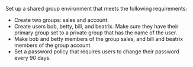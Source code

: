 Set up a shared group environment that meets the following requirements:
 - Create two groups: sales and account.
 - Create users bob, betty, bill, and beatrix. Make sure they have their primary group set to a private group that has the name of the user.
 - Make bob and betty members of the group sales, and bill and beatrix members of the group account.
 - Set a password policy that requires users to change their password every 90 days.